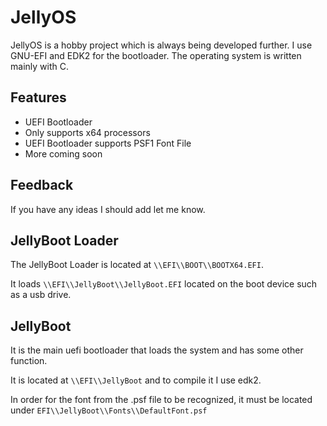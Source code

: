 
# JellyOS 

JellyOS is a hobby project which is always being developed further.
I use GNU-EFI and EDK2 for the bootloader.
The operating system is written mainly with C.


## Features

- UEFI Bootloader
- Only supports x64 processors
- UEFI Bootloader supports PSF1 Font File
- More coming soon


## Feedback

If you have any ideas I should add let me know.


## JellyBoot Loader

The JellyBoot Loader is located at `\\EFI\\BOOT\\BOOTX64.EFI`.

It loads `\\EFI\\JellyBoot\\JellyBoot.EFI` located on the boot device such as a usb drive.

## JellyBoot

It is the main uefi bootloader that loads the system and has some other function.

It is located at `\\EFI\\JellyBoot` and to compile it I use edk2.

In order for the font from the .psf file to be recognized, it must be located under `EFI\\JellyBoot\\Fonts\\DefaultFont.psf`
